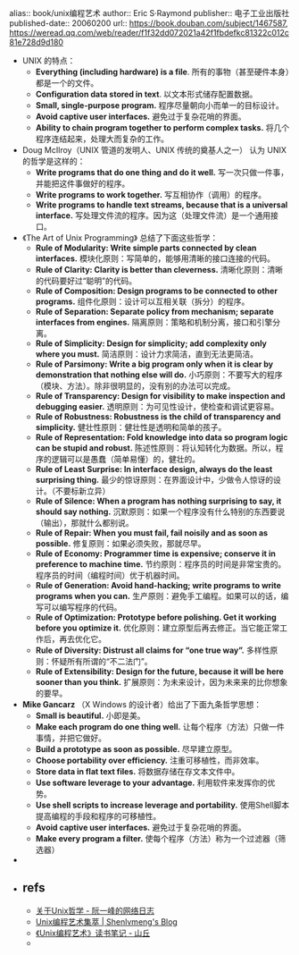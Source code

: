 alias:: book/unix编程艺术
author:: Eric S·Raymond
publisher:: 电子工业出版社
published-date:: 20060200
url:: https://book.douban.com/subject/1467587, https://weread.qq.com/web/reader/f1f32dd072021a42f1fbdefkc81322c012c81e728d9d180

- UNIX 的特点：
  - __Everything (including hardware) is a file__.
    所有的事物（甚至硬件本身）都是一个的文件。
  - __Configuration data stored in text__.
    以文本形式储存配置数据。
  - __Small, single-purpose program.__
    程序尽量朝向小而单一的目标设计。
  - __Avoid captive user interfaces.__
    避免过于复杂花哨的界面。
  - __Ability to chain program together to perform complex tasks.__
    将几个程序连结起来，处理大而复杂的工作。
- Doug McIlroy（UNIX 管道的发明人、UNIX 传统的奠基人之一） 认为 UNIX 的哲学是这样的：
  - __Write programs that do one thing and do it well.__
    写一次只做一件事，并能把这件事做好的程序。
  - __Write programs to work together.__
    写互相协作（调用）的程序。
  - __Write programs to handle text streams, because that is a universal interface.__
    写处理文件流的程序。因为这（处理文件流）是一个通用接口。
- 《The Art of Unix Programming》 总结了下面这些哲学：
  - __Rule of Modularity: Write simple parts connected by clean interfaces.__
    模块化原则：写简单的，能够用清晰的接口连接的代码。
  - __Rule of Clarity: Clarity is better than cleverness.__
    清晰化原则：清晰的代码要好过“聪明”的代码。
  - __Rule of Composition: Design programs to be connected to other programs.__
    组件化原则：设计可以互相关联（拆分）的程序。
  - __Rule of Separation: Separate policy from mechanism; separate interfaces from engines.__
    隔离原则：策略和机制分离，接口和引擎分离。
  - __Rule of Simplicity: Design for simplicity; add complexity only where you must.__
    简洁原则：设计力求简洁，直到无法更简洁。
  - __Rule of Parsimony: Write a big program only when it is clear by demonstration that nothing else will do.__
    小巧原则：不要写大的程序（模块、方法）。除非很明显的，没有别的办法可以完成。
  - __Rule of Transparency: Design for visibility to make inspection and debugging easier.__
    透明原则：为可见性设计，使检查和调试更容易。
  - __Rule of Robustness: Robustness is the child of transparency and simplicity.__
    健壮性原则：健壮性是透明和简单的孩子。
  - __Rule of Representation: Fold knowledge into data so program logic can be stupid and robust.__
    陈述性原则：将认知转化为数据。所以，程序的逻辑可以是愚蠢（简单易懂）的，健壮的。
  - __Rule of Least Surprise: In interface design, always do the least surprising thing.__
    最少的惊讶原则：在界面设计中，少做令人惊讶的设计。（不要标新立异）
  - __Rule of Silence: When a program has nothing surprising to say, it should say nothing.__
    沉默原则：如果一个程序没有什么特别的东西要说（输出），那就什么都别说。
  - __Rule of Repair: When you must fail, fail noisily and as soon as possible.__
    修复原则：如果必须失败，那就尽早。
  - __Rule of Economy: Programmer time is expensive; conserve it in preference to machine time.__
    节约原则：程序员的时间是非常宝贵的。程序员的时间（编程时间）优于机器时间。
  - __Rule of Generation: Avoid hand-hacking; write programs to write programs when you can.__
    生产原则：避免手工编程。如果可以的话，编写可以编写程序的代码。
  - __Rule of Optimization: Prototype before polishing. Get it working before you optimize it.__
    优化原则：建立原型后再去修正。当它能正常工作后，再去优化它。
  - __Rule of Diversity: Distrust all claims for “one true way”.__
    多样性原则：怀疑所有所谓的“不二法门”。
  - __Rule of Extensibility: Design for the future, because it will be here sooner than you think.__
    扩展原则：为未来设计，因为未来来的比你想象的要早。
- **Mike Gancarz** （X Windows 的设计者）给出了下面九条哲学思想：
  - __Small is beautiful.__
    小即是美。
  - __Make each program do one thing well.__
    让每个程序（方法）只做一件事情，并把它做好。
  - __Build a prototype as soon as possible.__
    尽早建立原型。
  - __Choose portability over efficiency.__
    注重可移植性，而非效率。
  - __Store data in flat text files.__
    将数据存储在存文本文件中。
  - __Use software leverage to your advantage.__
    利用软件来发挥你的优势。
  - __Use shell scripts to increase leverage and portability.__
    使用Shell脚本提高编程的手段和程序的可移植性。
  - __Avoid captive user interfaces.__
    避免过于复杂花哨的界面。
  - __Make every program a filter.__
    使每个程序（方法）称为一个过滤器（筛选器）
-
- ## refs
  - [关于Unix哲学 - 阮一峰的网络日志](https://www.ruanyifeng.com/blog/2009/06/unix_philosophy.html)
  - [Unix编程艺术集萃 | Shenlvmeng's Blog](https://shenlvmeng.github.io/blog/2021/01/29/zen-of-unix/)
  - [《Unix编程艺术》读书笔记 - 山丘](https://xiezg247.xyz/2020/02/26/Unix%E7%BC%96%E7%A8%8B%E8%89%BA%E6%9C%AF-%E8%AF%BB%E4%B9%A6%E7%AC%94%E8%AE%B0/)
  -